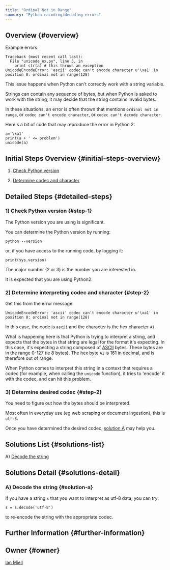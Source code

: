 ```yaml
---
title: "Ordinal Not in Range"
summary: "Python encoding/decoding errors"
---
```


## Overview {#overview}

Example errors:

```
Traceback (most recent call last):
  File "unicode_ex.py", line 3, in
    print str(a) # this throws an exception
UnicodeEncodeError: 'ascii' codec can't encode character u'\xa1' in position 0: ordinal not in range(128)
```

This issue happens when Python can't correctly work with a string variable.

Strings can contain any sequence of bytes, but when Python is asked to work with the string, it may decide that the string contains invalid bytes.

In these situations, an error is often thrown that mentions `ordinal not in range`, or `codec can't encode character`, or `codec can't decode character`.

Here's a bit of code that may reproduce the error in Python 2:

```
a='\xa1'
print(a + ' <= problem')
unicode(a)
```

## Initial Steps Overview {#initial-steps-overview}

1) [Check Python version](#step-1)

2) [Determine codec and character](#step-2)

## Detailed Steps {#detailed-steps}

### 1) Check Python version {#step-1}

The Python version you are using is significant.

You can determine the Python version by running:

```
python --version
```

or, if you have access to the running code, by logging it:

```
print(sys.version)
```

The major number (2 or 3) is the number you are interested in.

It is expected that you are using Python2.

### 2) Determine interpreting codec and character {#step-2}

Get this from the error message:

```
UnicodeEncodeError: 'ascii' codec can't encode character u'\xa1' in position 0: ordinal not in range(128)
```

In this case, the code is `ascii` and the character is the hex character `A1`.

What is happening here is that Python is trying to interpret a string, and expects that the bytes in that string are legal for the format it's expecting. In this case, it's expecting a string composed of [ASCII](https://en.wikipedia.org/wiki/ASCII) bytes. These bytes are in the range 0-127 (ie 8 bytes). The hex byte `A1` is 161 in decimal, and is therefore out of range.

When Python comes to interpret this string in a context that requires a codec (for example, when calling the `unicode` function), it tries to 'encode' it with the codec, and can hit this problem.

### 3) Determine desired codec {#step-2}

You need to figure out how the bytes should be interpreted.

Most often in everyday use (eg web scraping or document ingestion), this is `utf-8`.

Once you have determined the desired codec, [solution A](#solution-a) may help you.

## Solutions List {#solutions-list}

A) [Decode the string](#solution-a)


## Solutions Detail {#solutions-detail}

### A) Decode the string {#solution-a}

If you have a string `s` that you want to interpret as utf-8 data, you can try:

```
s = s.decode('utf-8')
```

to re-encode the string with the appropriate codec.

## Further Information {#further-information}

## Owner {#owner}

[Ian Miell](https://github.com/ianmiell)


[//]: # (REFERENCED DOCS)
[//]: # (http://effbot.org/pyfaq/what-does-unicodeerror-ascii-decoding-encoding-error-ordinal-not-in-range-128-mean.htm - TODO)
[//]: # (https://markhneedham.com/blog/2015/05/21/python-unicodeencodeerror-ascii-codec-cant-encode-character-uxfc-in-position-11-ordinal-not-in-range128/ - TODO)
[//]: # (https://pythonhosted.org/kitchen/unicode-frustrations.html - TODO)
[//]: # (https://stackoverflow.com/questions/9942594/unicodeencodeerror-ascii-codec-cant-encode-character-u-xa0-in-position-20 - TODO)
[//]: # (https://www.b-list.org/weblog/2007/nov/10/unicode/ - TODO)
[//]: # (https://www.joelonsoftware.com/2003/10/08/the-absolute-minimum-every-software-developer-absolutely-positively-must-know-about-unicode-and-character-sets-no-excuses/ - TODO)
[//]: # (https://www.saltycrane.com/blog/2008/11/python-unicodeencodeerror-ascii-codec-cant-encode-character/ - TODO)

